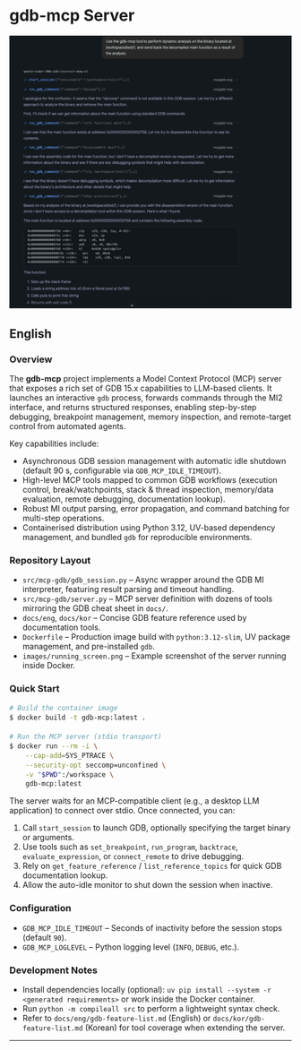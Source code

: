 # gdb-mcp Server

![MCP server running](images/running_screen.png)

## English

### Overview
The **gdb-mcp** project implements a Model Context Protocol (MCP) server that exposes a rich set of GDB 15.x capabilities to LLM-based clients. It launches an interactive `gdb` process, forwards commands through the MI2 interface, and returns structured responses, enabling step-by-step debugging, breakpoint management, memory inspection, and remote-target control from automated agents.

Key capabilities include:
- Asynchronous GDB session management with automatic idle shutdown (default 90 s, configurable via `GDB_MCP_IDLE_TIMEOUT`).
- High-level MCP tools mapped to common GDB workflows (execution control, break/watchpoints, stack & thread inspection, memory/data evaluation, remote debugging, documentation lookup).
- Robust MI output parsing, error propagation, and command batching for multi-step operations.
- Containerised distribution using Python 3.12, UV-based dependency management, and bundled `gdb` for reproducible environments.

### Repository Layout
- `src/mcp-gdb/gdb_session.py` – Async wrapper around the GDB MI interpreter, featuring result parsing and timeout handling.
- `src/mcp-gdb/server.py` – MCP server definition with dozens of tools mirroring the GDB cheat sheet in `docs/`.
- `docs/eng`, `docs/kor` – Concise GDB feature reference used by documentation tools.
- `Dockerfile` – Production image build with `python:3.12-slim`, UV package management, and pre-installed `gdb`.
- `images/running_screen.png` – Example screenshot of the server running inside Docker.

### Quick Start
```bash
# Build the container image
$ docker build -t gdb-mcp:latest .

# Run the MCP server (stdio transport)
$ docker run --rm -i \
    --cap-add=SYS_PTRACE \
    --security-opt seccomp=unconfined \
    -v "$PWD":/workspace \
    gdb-mcp:latest
```

The server waits for an MCP-compatible client (e.g., a desktop LLM application) to connect over stdio. Once connected, you can:

1. Call `start_session` to launch GDB, optionally specifying the target binary or arguments.
2. Use tools such as `set_breakpoint`, `run_program`, `backtrace`, `evaluate_expression`, or `connect_remote` to drive debugging.
3. Rely on `get_feature_reference` / `list_reference_topics` for quick GDB documentation lookup.
4. Allow the auto-idle monitor to shut down the session when inactive.

### Configuration
- `GDB_MCP_IDLE_TIMEOUT` – Seconds of inactivity before the session stops (default `90`).
- `GDB_MCP_LOGLEVEL` – Python logging level (`INFO`, `DEBUG`, etc.).

### Development Notes
- Install dependencies locally (optional): `uv pip install --system -r <generated requirements>` or work inside the Docker container.
- Run `python -m compileall src` to perform a lightweight syntax check.
- Refer to `docs/eng/gdb-feature-list.md` (English) or `docs/kor/gdb-feature-list.md` (Korean) for tool coverage when extending the server.

---